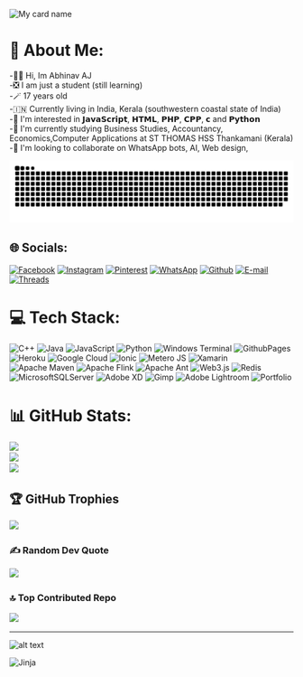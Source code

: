 ![My card name](https://cardivo.vercel.app/api?name=4nx13ty&description=Hi,%20Welcome%20To%20My%20Profile%20❤&image=https://avatars.githubusercontent.com/u/136873229?v=4&s=10?v=4&backgroundColor=%23ecf0f1&instagram=_4nx13ty__&github=anxietyzip&twitter=&pattern=leaf&colorPattern=%23eaeaea)

# 💫 About Me:
-👋🏻 Hi, Im Abhinav AJ<br>-❎ I am just a student (still learning)<br>-🪄 17 years old<br>-🇮🇳 Currently living in India, Kerala (southwestern coastal state of India)<br>-👀 I'm interested in 𝗝𝗮𝘃𝗮𝗦𝗰𝗿𝗶𝗽𝘁, 𝗛𝗧𝗠𝗟, 𝗣𝗛𝗣, 𝗖𝗣𝗣, 𝗰 and 𝗣𝘆𝘁𝗵𝗼𝗻<br>-🌱 I'm currently studying Business Studies, Accountancy, Economics,Computer Applications at ST THOMAS HSS Thankamani (Kerala)<br>-🫧 I'm looking to collaborate on WhatsApp bots, AI, Web design, 


<div align="center" dir="auto">
<p dir="auto"><a href="https://anxietyzip.github.io/" rel="nofollow"><img src="https://github.com/Platane/snk/raw/output/github-contribution-grid-snake.svg" alt="Run on Repl.it" style="max-width: 100%;"></a></p>
 <div align="left" dir="auto">

## 🌐 Socials:
[![Facebook](https://img.shields.io/badge/Facebook-%231877F2.svg?logo=Facebook&logoColor=white)](https://facebook.com/abhinav.achu.31508) [![Instagram](https://img.shields.io/badge/Instagram-%23E4405F.svg?logo=Instagram&logoColor=white)](https://instagram.com/_4nx13ty__) [![Pinterest](https://img.shields.io/badge/Pinterest-%23E60023.svg?logo=Pinterest&logoColor=white)](https://pinterest.com/4nx13tyzipp) [![WhatsApp](https://img.shields.io/badge/WhatsApp-%25D366svg?logo=WhatsApp&logoColor=green)](https://wa.me/+918590284271?text=Hey👋🏻+I+find+this+number+from+your+website) [![Github](https://img.shields.io/badge/Portfolio-%234D4D4D.svg?logo=Github&logoColor=white)](https://anxietyzip.github.io/) [![E-mail](https://img.shields.io/badge/E%20MAIL-White.svg?logo=Gmail&logoColor=white)](4nx13tyzip@gmail.com) [![Threads](https://img.shields.io/badge/Threads-%23000000.svg?logo=Threads&logoColor=white)](https://facebook.com/abhinav.achu.31508)

# 💻 Tech Stack:
![C++](https://img.shields.io/badge/c++-%2300599C.svg?style=flat&logo=c%2B%2B&logoColor=white) ![Java](https://img.shields.io/badge/java-%23ED8B00.svg?style=flat&logo=openjdk&logoColor=white) ![JavaScript](https://img.shields.io/badge/javascript-%23323330.svg?style=flat&logo=javascript&logoColor=%23F7DF1E) ![Python](https://img.shields.io/badge/python-3670A0?style=flat&logo=python&logoColor=ffdd54) ![Windows Terminal](https://img.shields.io/badge/Windows%20Terminal-%234D4D4D.svg?style=flat&logo=windows-terminal&logoColor=white) ![GithubPages](https://img.shields.io/badge/github%20pages-121013?style=flat&logo=github&logoColor=white) ![Heroku](https://img.shields.io/badge/heroku-%23430098.svg?style=flat&logo=heroku&logoColor=white) ![Google Cloud](https://img.shields.io/badge/GoogleCloud-%234285F4.svg?style=flat&logo=google-cloud&logoColor=white) ![Ionic](https://img.shields.io/badge/Ionic-%233880FF.svg?style=flat&logo=Ionic&logoColor=white) ![Metero JS](https://img.shields.io/badge/meteorjs-%23d74c4c.svg?style=flat&logo=meteor&logoColor=white) ![Xamarin](https://img.shields.io/badge/Xamarin-3199DC?style=flat&logo=xamarin&logoColor=white) ![Apache Maven](https://img.shields.io/badge/Apache%20Maven-C71A36?style=flat&logo=Apache%20Maven&logoColor=white) ![Apache Flink](https://img.shields.io/badge/Apache%20Flink-E6526F?style=flat&logo=Apache%20Flink&logoColor=white) ![Apache Ant](https://img.shields.io/badge/Apache%20Ant-A81C7D?style=flat&logo=Apache%20Ant&logoColor=white) ![Web3.js](https://img.shields.io/badge/web3.js-F16822?style=flat&logo=web3.js&logoColor=white) ![Redis](https://img.shields.io/badge/redis-%23DD0031.svg?style=flat&logo=redis&logoColor=white) ![MicrosoftSQLServer](https://img.shields.io/badge/Microsoft%20SQL%20Server-CC2927?style=flat&logo=microsoft%20sql%20server&logoColor=white) ![Adobe XD](https://img.shields.io/badge/Adobe%20XD-470137?style=flat&logo=Adobe%20XD&logoColor=#FF61F6) ![Gimp](https://img.shields.io/badge/Gimp-657D8B?style=flat&logo=gimp&logoColor=FFFFFF) ![Adobe Lightroom](https://img.shields.io/badge/Adobe%20Lightroom-31A8FF.svg?style=flat&logo=Adobe%20Lightroom&logoColor=white) ![Portfolio](https://img.shields.io/badge/Portfolio-%23000000.svg?style=flat&logo=firefox&logoColor=#FF7139)
# 📊 GitHub Stats:
![](https://github-readme-stats.vercel.app/api?username=Abhinav-26&theme=tokyonight&hide_border=true&include_all_commits=true&count_private=false)<br/>
![](https://github-readme-streak-stats.herokuapp.com/?user=Abhinav-26&theme=tokyonight&hide_border=true)<br/>
![](https://github-readme-stats.vercel.app/api/top-langs/?username=Abhinav-26&theme=tokyonight&hide_border=true&include_all_commits=true&count_private=false&layout=compact)

## 🏆 GitHub Trophies
![](https://github-profile-trophy.vercel.app/?username=Abhinav-26&theme=radical&no-frame=false&no-bg=true&margin-w=4)

### ✍️ Random Dev Quote
![](https://quotes-github-readme.vercel.app/api?type=horizontal&theme=tokyonight)

### 🔝 Top Contributed Repo
![](https://github-contributor-stats.vercel.app/api?username=Abhinav-26&limit=5&theme=tokyonight&combine_all_yearly_contributions=true)

---

![ alt text ](https://img.shields.io/badge/Profile%20visitors%20count-11,956-00FFFF?style=for-the-badge&logo=Quicklook)

 ![Jinja](https://img.shields.io/badge/jinja-white.svg?style=plastic&logo=jinja&logoColor=black)
<!-- Proudly created with GPRM ( https://gprm.itsvg.in ) -->
